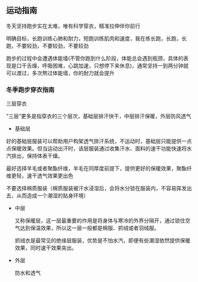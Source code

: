 ## 运动指南

冬天坚持跑步实在太难，唯有科学穿衣，精准拉伸伴你前行

明确目标，长跑训练心肺和耐力，短跑训练肌肉和速度，我在练长跑，长跑，长跑，不要较劲，不要较劲，不要较劲

跑步的过程中会遭遇体能墙(不管你跑到什么阶段，体能总会遇到瓶颈，具体的表现是口干舌燥，呼吸困难，心跳加速，只想停下来休息)，通常坚持一到两分钟就可以渡过，多次熬过体能墙，你的耐力就会提升

### 冬季跑步穿衣指南

三层穿衣

”三层“更多是指穿衣的三个层次，基础层排汗快干，中层排汗保暖，外层防风透气

-  基础层

  好的基础层服装可以帮助用户构架透气排汗系统，不运动时，基础层只能提供一点点保暖效果。但当运动出汗时，该层服装通过收集汗水、面料的速干功能快速将水汽排出，保持体表干燥。

  最好选择羊毛或者聚酯纤维，羊毛在同厚度前提下，提供更好的保暖效果，聚酯纤维更轻，速干透气效果更出色

  不要选择棉质服装（棉质服装被汗水浸湿后，会将水分锁在服装内，不容易挥发出去，从而造成一个潮湿的贴身环境）

- 中层

  又称保暖层，这一层最重要的作用是将身体与寒冷的外界分隔开，通过锁住空气达到保温效果，所以这一层一般都是棉服、抓绒或者羽绒服。

  抓绒衣是最常见的绝缘层服装，优势是不怕水汽，即便有些潮湿依然提供保暖效果，同时速干效果突出。

- 外层

  防水和透气